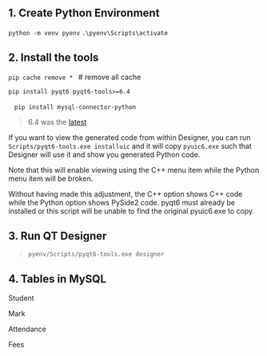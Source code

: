 ## 1. Create Python Environment

   `python -m venv pyenv`
   `.\pyenv\Scripts\activate`

## 2. Install the tools

   `pip cache remove * `    # remove all cache

   `pip install pyqt6 pyqt6-tools>=6.4`

   `pip install mysql-connector-python`

> 6.4 was the [latest](https://github.com/altendky/pyqt-tools#installation)

If you want to view the generated code from within Designer, you can run
`Scripts/pyqt6-tools.exe installuic` and it will copy `pyuic6.exe` such that Designer will use it and show you generated Python code.

Note that this will enable viewing using the C++ menu item while the Python menu item will be broken.

Without having made this adjustment, the C++ option shows C++ code while the Python option shows PySide2 code. pyqt6 must already be installed or this script will be unable to find the original pyuic6.exe to copy.

## 3. Run QT Designer

> `pyenv/Scripts/pyqt6-tools.exe designer`



## 4. Tables in MySQL

Student 

Mark

Attendance

Fees
